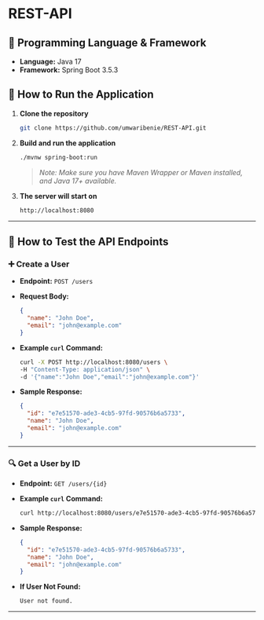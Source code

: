 # REST-API



## 🧰 Programming Language & Framework
- **Language:** Java 17
- **Framework:** Spring Boot 3.5.3

## 🚀 How to Run the Application

1. **Clone the repository**
   ```bash
   git clone https://github.com/umwaribenie/REST-API.git

   ```

2. **Build and run the application**
   ```bash
   ./mvnw spring-boot:run
   ```
   > _Note: Make sure you have Maven Wrapper or Maven installed, and Java 17+ available._

3. **The server will start on**
   ```
   http://localhost:8080
   ```

---

## 🧪 How to Test the API Endpoints

### ➕ Create a User

- **Endpoint:** `POST /users`
- **Request Body:**
  ```json
  {
    "name": "John Doe",
    "email": "john@example.com"
  }
  ```
- **Example `curl` Command:**
  ```bash
  curl -X POST http://localhost:8080/users \
  -H "Content-Type: application/json" \
  -d '{"name":"John Doe","email":"john@example.com"}'
  ```

- **Sample Response:**
  ```json
  {
    "id": "e7e51570-ade3-4cb5-97fd-90576b6a5733",
    "name": "John Doe",
    "email": "john@example.com"
  }
  ```

---

### 🔍 Get a User by ID

- **Endpoint:** `GET /users/{id}`
- **Example `curl` Command:**
  ```bash
  curl http://localhost:8080/users/e7e51570-ade3-4cb5-97fd-90576b6a5733
  ```

- **Sample Response:**
  ```json
  {
    "id": "e7e51570-ade3-4cb5-97fd-90576b6a5733",
    "name": "John Doe",
    "email": "john@example.com"
  }
  ```

- **If User Not Found:**
  ```text
  User not found.
  ```

---
